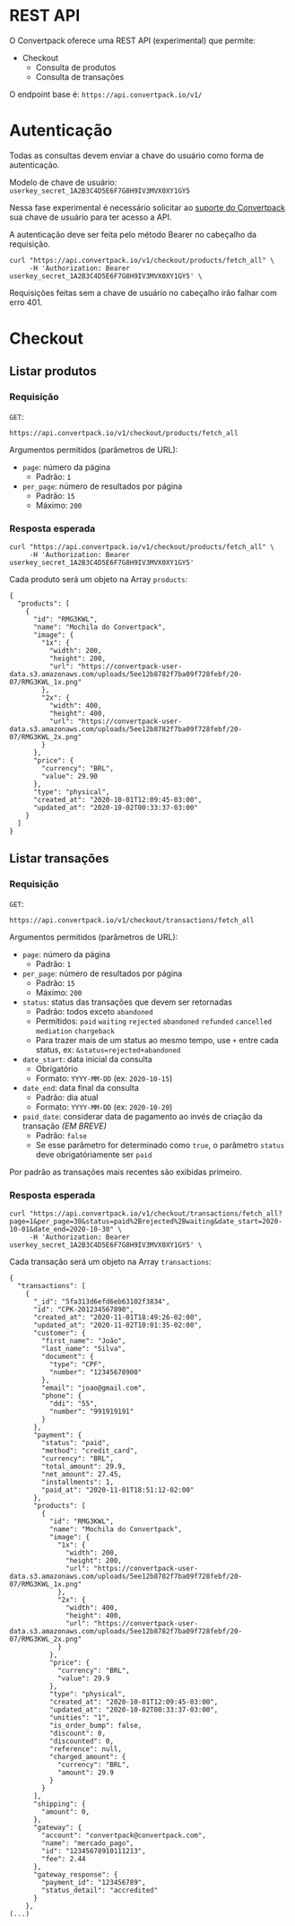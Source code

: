 # REST API

O Convertpack oferece uma REST API (experimental) que permite:

- Checkout
  - Consulta de produtos
  - Consulta de transações
  
O endpoint base é: `https://api.convertpack.io/v1/`

# Autenticação

Todas as consultas devem enviar a chave do usuário como forma de autenticação.

Modelo de chave de usuário: `userkey_secret_1A2B3C4D5E6F7G8H9IV3MVX0XY1GY5`

Nessa fase experimental é necessário solicitar ao [suporte do Convertpack](mailto:support@convertpack.io) sua chave de usuário para ter acesso a API.

A autenticação deve ser feita pelo método Bearer no cabeçalho da requisição.

```
curl "https://api.convertpack.io/v1/checkout/products/fetch_all" \
     -H 'Authorization: Bearer userkey_secret_1A2B3C4D5E6F7G8H9IV3MVX0XY1GY5' \
```

Requisições feitas sem a chave de usuário no cabeçalho irão falhar com erro 401.

# Checkout
## Listar produtos

### Requisição
`GET`:
```
https://api.convertpack.io/v1/checkout/products/fetch_all
```

Argumentos permitidos (parâmetros de URL):

- `page`: número da página
  - Padrão: `1`
- `per_page`: número de resultados por página
  - Padrão: `15`
  - Máximo: `200`

### Resposta esperada
```
curl "https://api.convertpack.io/v1/checkout/products/fetch_all" \
     -H 'Authorization: Bearer userkey_secret_1A2B3C4D5E6F7G8H9IV3MVX0XY1GY5'
```

Cada produto será um objeto na Array `products`:

```
{
  "products": [
    {
      "id": "RMG3KWL",
      "name": "Mochila do Convertpack",
      "image": {
        "1x": {
          "width": 200,
          "height": 200,
          "url": "https://convertpack-user-data.s3.amazonaws.com/uploads/5ee12b8782f7ba09f728febf/20-07/RMG3KWL_1x.png"
        },
        "2x": {
          "width": 400,
          "height": 400,
          "url": "https://convertpack-user-data.s3.amazonaws.com/uploads/5ee12b8782f7ba09f728febf/20-07/RMG3KWL_2x.png"
        }
      },
      "price": {
        "currency": "BRL",
        "value": 29.90
      },
      "type": "physical",
      "created_at": "2020-10-01T12:09:45-03:00",
      "updated_at": "2020-10-02T00:33:37-03:00"
    }
  ]
}
```

## Listar transações

### Requisição
`GET`:
```
https://api.convertpack.io/v1/checkout/transactions/fetch_all
```

Argumentos permitidos (parâmetros de URL):

- `page`: número da página
  - Padrão: `1`
- `per_page`: número de resultados por página
  - Padrão: `15`
  - Máximo: `200`
- `status`: status das transações que devem ser retornadas
  - Padrão: todos exceto `abandoned`
  - Permitidos: `paid` `waiting` `rejected` `abandoned` `refunded` `cancelled` `mediation` `chargeback`
  - Para trazer mais de um status ao mesmo tempo, use `+` entre cada status, ex: `&status=rejected+abandoned`
- `date_start`: data inicial da consulta
  - Obrigatório
  - Formato: `YYYY-MM-DD` (ex: `2020-10-15`)
- `date_end`: data final da consulta
  - Padrão: dia atual
  - Formato: `YYYY-MM-DD` (ex: `2020-10-20`)
- `paid_date`: considerar data de pagamento ao invés de criação da transação _(EM BREVE)_
  - Padrão: `false`
  - Se esse parâmetro for determinado como `true`, o parâmetro `status` deve obrigatóriamente ser `paid`

Por padrão as transações mais recentes são exibidas primeiro.

### Resposta esperada
```
curl "https://api.convertpack.io/v1/checkout/transactions/fetch_all?page=1&per_page=30&status=paid%2Brejected%2Bwaiting&date_start=2020-10-01&date_end=2020-10-30" \
     -H 'Authorization: Bearer userkey_secret_1A2B3C4D5E6F7G8H9IV3MVX0XY1GY5' \
```

Cada transação será um objeto na Array `transactions`:

```
{
  "transactions": [
    {
      "_id": "5fa313d6efd6eb63102f3834",
      "id": "CPK-201234567890",
      "created_at": "2020-11-01T18:49:26-02:00",
      "updated_at": "2020-11-02T10:01:35-02:00",
      "customer": {
        "first_name": "João",
        "last_name": "Silva",
        "document": {
          "type": "CPF",
          "number": "12345678900"
        },
        "email": "joao@gmail.com",
        "phone": {
          "ddi": "55",
          "number": "991919191"
        }
      },
      "payment": {
        "status": "paid",
        "method": "credit_card",
        "currency": "BRL",
        "total_amount": 29.9,
        "net_amount": 27.45,
        "installments": 1,
        "paid_at": "2020-11-01T18:51:12-02:00"
      },
      "products": [
        {
          "id": "RMG3KWL",
          "name": "Mochila do Convertpack",
          "image": {
            "1x": {
              "width": 200,
              "height": 200,
              "url": "https://convertpack-user-data.s3.amazonaws.com/uploads/5ee12b8782f7ba09f728febf/20-07/RMG3KWL_1x.png"
            },
            "2x": {
              "width": 400,
              "height": 400,
              "url": "https://convertpack-user-data.s3.amazonaws.com/uploads/5ee12b8782f7ba09f728febf/20-07/RMG3KWL_2x.png"
            }
          },
          "price": {
            "currency": "BRL",
            "value": 29.9
          },
          "type": "physical",
          "created_at": "2020-10-01T12:09:45-03:00",
          "updated_at": "2020-10-02T00:33:37-03:00",
          "unities": "1",
          "is_order_bump": false,
          "discount": 0,
          "discounted": 0,
          "reference": null,
          "charged_amount": {
            "currency": "BRL",
            "amount": 29.9
          }
        }
      ],
      "shipping": {
        "amount": 0,
      },
      "gateway": {
        "account": "convertpack@convertpack.com",
        "name": "mercado_pago",
        "id": "12345678910111213",
        "fee": 2.44
      },
      "gateway_response": {
        "payment_id": "123456789",
        "status_detail": "accredited"
      }
    },
(...)
```
